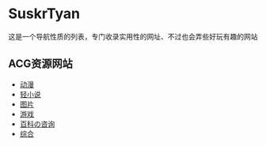 # SuskrTyan
这是一个导航性质的列表，专门收录实用性的网址、不过也会弄些好玩有趣的网站
## ACG资源网站
+ <a href="ACG动漫.md">动漫</a>
+ <a href="ACG轻小说.md">轻小说</a>
+ <a href="ACG图片.md">图片</a>
+ <a href="ACG游戏.md">游戏</a>
+ <a href="ACG百科の咨询.md">百科の咨询</a>
+ <a href="ACG综合.md">综合</a>
